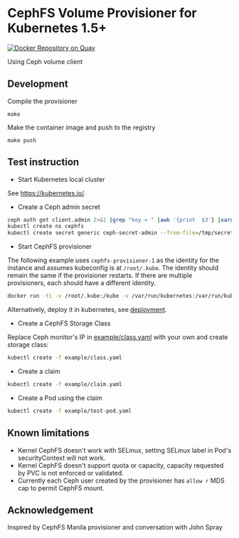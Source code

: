 CephFS Volume Provisioner for Kubernetes 1.5+
=============================================

[![Docker Repository on Quay](https://quay-mirror.qiniu.com/repository/external_storage/cephfs-provisioner/status "Docker Repository on Quay")](https://quay-mirror.qiniu.com/repository/external_storage/cephfs-provisioner)

Using Ceph volume client

Development
-----------

Compile the provisioner

``` console
make
```

Make the container image and push to the registry

``` console
make push
```

Test instruction
----------------

-   Start Kubernetes local cluster

See <a href="https://kubernetes.io/" class="uri" class="uri">https://kubernetes.io/</a>.

-   Create a Ceph admin secret

``` bash
ceph auth get client.admin 2>&1 |grep "key = " |awk '{print  $3'} |xargs echo -n > /tmp/secret
kubectl create ns cephfs
kubectl create secret generic ceph-secret-admin --from-file=/tmp/secret --namespace=cephfs
```

-   Start CephFS provisioner

The following example uses `cephfs-provisioner-1` as the identity for the instance and assumes kubeconfig is at `/root/.kube`. The identity should remain the same if the provisioner restarts. If there are multiple provisioners, each should have a different identity.

``` bash
docker run -ti -v /root/.kube:/kube -v /var/run/kubernetes:/var/run/kubernetes --privileged --net=host cephfs-provisioner /usr/local/bin/cephfs-provisioner -master=http://127.0.0.1:8080 -kubeconfig=/kube/config -id=cephfs-provisioner-1
```

Alternatively, deploy it in kubernetes, see [deployment](deploy/README.md).

-   Create a CephFS Storage Class

Replace Ceph monitor's IP in <a href="example/class.yaml" class="uri" class="uri">example/class.yaml</a> with your own and create storage class:

``` bash
kubectl create -f example/class.yaml
```

-   Create a claim

``` bash
kubectl create -f example/claim.yaml
```

-   Create a Pod using the claim

``` bash
kubectl create -f example/test-pod.yaml
```

Known limitations
-----------------

-   Kernel CephFS doesn't work with SELinux, setting SELinux label in Pod's securityContext will not work.
-   Kernel CephFS doesn't support quota or capacity, capacity requested by PVC is not enforced or validated.
-   Currently each Ceph user created by the provisioner has `allow r` MDS cap to permit CephFS mount.

Acknowledgement
---------------

Inspired by CephFS Manila provisioner and conversation with John Spray
